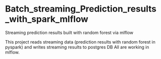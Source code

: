 # Batch_streaming_Prediction_results_with_spark_mlflow
Streaming prediction results built with random forest via mlflow

This project reads streaming data (prediction results with random forest in pyspark) and writes streaming results to postgres DB 
All are working in mlflow.
